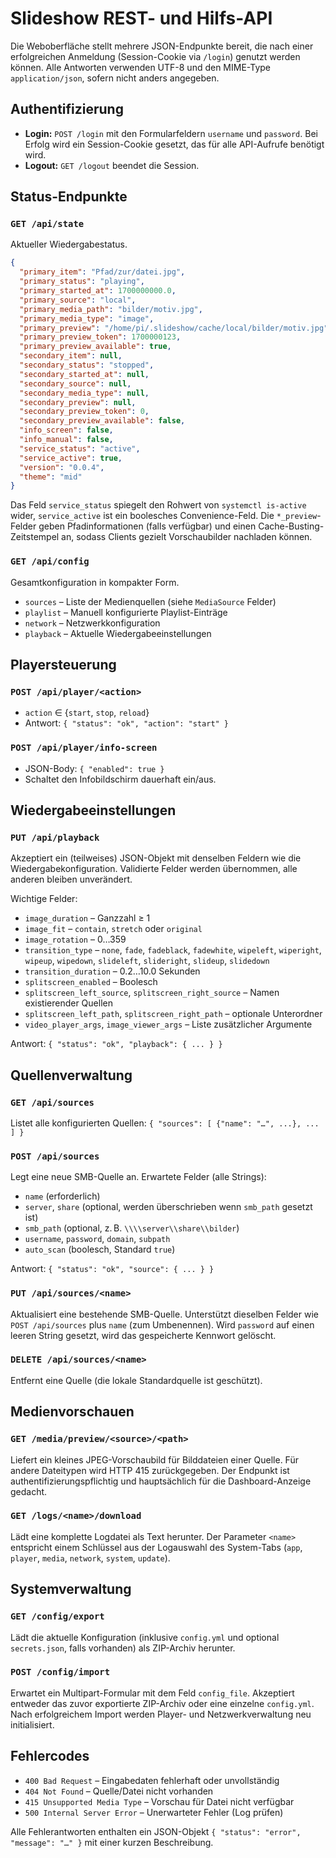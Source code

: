 # Slideshow REST- und Hilfs-API

Die Weboberfläche stellt mehrere JSON-Endpunkte bereit, die nach einer erfolgreichen Anmeldung (Session-Cookie via `/login`) genutzt werden können. Alle Antworten verwenden UTF-8 und den MIME-Type `application/json`, sofern nicht anders angegeben.

## Authentifizierung

* **Login:** `POST /login` mit den Formularfeldern `username` und `password`. Bei Erfolg wird ein Session-Cookie gesetzt, das für alle API-Aufrufe benötigt wird.
* **Logout:** `GET /logout` beendet die Session.

## Status-Endpunkte

### `GET /api/state`

Aktueller Wiedergabestatus.

```json
{
  "primary_item": "Pfad/zur/datei.jpg",
  "primary_status": "playing",
  "primary_started_at": 1700000000.0,
  "primary_source": "local",
  "primary_media_path": "bilder/motiv.jpg",
  "primary_media_type": "image",
  "primary_preview": "/home/pi/.slideshow/cache/local/bilder/motiv.jpg",
  "primary_preview_token": 1700000123,
  "primary_preview_available": true,
  "secondary_item": null,
  "secondary_status": "stopped",
  "secondary_started_at": null,
  "secondary_source": null,
  "secondary_media_type": null,
  "secondary_preview": null,
  "secondary_preview_token": 0,
  "secondary_preview_available": false,
  "info_screen": false,
  "info_manual": false,
  "service_status": "active",
  "service_active": true,
  "version": "0.0.4",
  "theme": "mid"
}
```

Das Feld `service_status` spiegelt den Rohwert von `systemctl is-active` wider, `service_active` ist ein boolesches Convenience-Feld. Die `*_preview`-Felder geben Pfadinformationen (falls verfügbar) und einen Cache-Busting-Zeitstempel an, sodass Clients gezielt Vorschaubilder nachladen können.

### `GET /api/config`

Gesamtkonfiguration in kompakter Form.

* `sources` – Liste der Medienquellen (siehe `MediaSource` Felder)
* `playlist` – Manuell konfigurierte Playlist-Einträge
* `network` – Netzwerkkonfiguration
* `playback` – Aktuelle Wiedergabeeinstellungen

## Playersteuerung

### `POST /api/player/<action>`

* `action` ∈ {`start`, `stop`, `reload`}
* Antwort: `{ "status": "ok", "action": "start" }`

### `POST /api/player/info-screen`

* JSON-Body: `{ "enabled": true }`
* Schaltet den Infobildschirm dauerhaft ein/aus.

## Wiedergabeeinstellungen

### `PUT /api/playback`

Akzeptiert ein (teilweises) JSON-Objekt mit denselben Feldern wie die Wiedergabekonfiguration. Validierte Felder werden übernommen, alle anderen bleiben unverändert.

Wichtige Felder:

* `image_duration` – Ganzzahl ≥ 1
* `image_fit` – `contain`, `stretch` oder `original`
* `image_rotation` – 0…359
* `transition_type` – `none`, `fade`, `fadeblack`, `fadewhite`, `wipeleft`, `wiperight`, `wipeup`, `wipedown`, `slideleft`, `slideright`, `slideup`, `slidedown`
* `transition_duration` – 0.2…10.0 Sekunden
* `splitscreen_enabled` – Boolesch
* `splitscreen_left_source`, `splitscreen_right_source` – Namen existierender Quellen
* `splitscreen_left_path`, `splitscreen_right_path` – optionale Unterordner
* `video_player_args`, `image_viewer_args` – Liste zusätzlicher Argumente

Antwort: `{ "status": "ok", "playback": { ... } }`

## Quellenverwaltung

### `GET /api/sources`

Listet alle konfigurierten Quellen: `{ "sources": [ {"name": "…", ...}, ... ] }`

### `POST /api/sources`

Legt eine neue SMB-Quelle an. Erwartete Felder (alle Strings):

* `name` (erforderlich)
* `server`, `share` (optional, werden überschrieben wenn `smb_path` gesetzt ist)
* `smb_path` (optional, z. B. `\\\\server\\share\\bilder`)
* `username`, `password`, `domain`, `subpath`
* `auto_scan` (boolesch, Standard `true`)

Antwort: `{ "status": "ok", "source": { ... } }`

### `PUT /api/sources/<name>`

Aktualisiert eine bestehende SMB-Quelle. Unterstützt dieselben Felder wie `POST /api/sources` plus `name` (zum Umbenennen). Wird `password` auf einen leeren String gesetzt, wird das gespeicherte Kennwort gelöscht.

### `DELETE /api/sources/<name>`

Entfernt eine Quelle (die lokale Standardquelle ist geschützt).

## Medienvorschauen

### `GET /media/preview/<source>/<path>`

Liefert ein kleines JPEG-Vorschaubild für Bilddateien einer Quelle. Für andere Dateitypen wird HTTP 415 zurückgegeben. Der Endpunkt ist authentifizierungspflichtig und hauptsächlich für die Dashboard-Anzeige gedacht.

### `GET /logs/<name>/download`

Lädt eine komplette Logdatei als Text herunter. Der Parameter `<name>` entspricht einem Schlüssel aus der Logauswahl des System-Tabs (`app`, `player`, `media`, `network`, `system`, `update`).

## Systemverwaltung

### `GET /config/export`

Lädt die aktuelle Konfiguration (inklusive `config.yml` und optional `secrets.json`, falls vorhanden) als ZIP-Archiv herunter.

### `POST /config/import`

Erwartet ein Multipart-Formular mit dem Feld `config_file`. Akzeptiert entweder das zuvor exportierte ZIP-Archiv oder eine einzelne `config.yml`. Nach erfolgreichem Import werden Player- und Netzwerkverwaltung neu initialisiert.

## Fehlercodes

* `400 Bad Request` – Eingabedaten fehlerhaft oder unvollständig
* `404 Not Found` – Quelle/Datei nicht vorhanden
* `415 Unsupported Media Type` – Vorschau für Datei nicht verfügbar
* `500 Internal Server Error` – Unerwarteter Fehler (Log prüfen)

Alle Fehlerantworten enthalten ein JSON-Objekt `{ "status": "error", "message": "…" }` mit einer kurzen Beschreibung.
